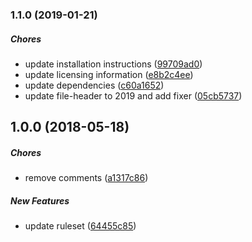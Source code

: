 ### 1.1.0 (2019-01-21)

##### Chores

*  update installation instructions ([99709ad0](https://code.flyacts.com/packages/tslint-config-flyacts/commit/99709ad027364d1d6bd9e07f4d75dcc636180864))
*  update licensing information ([e8b2c4ee](https://code.flyacts.com/packages/tslint-config-flyacts/commit/e8b2c4eee6d8a71cd5c6252165ba57ade75b9526))
*  update dependencies ([c60a1652](https://code.flyacts.com/packages/tslint-config-flyacts/commit/c60a1652f09db8afb85e4d0027929ef52bd4e5df))
*  update file-header to 2019 and add fixer ([05cb5737](https://code.flyacts.com/packages/tslint-config-flyacts/commit/05cb5737d57c0b587896d28f9a0ba1c368a86a25))

## 1.0.0 (2018-05-18)

##### Chores

*  remove comments ([a1317c86](https://code.flyacts.com/packages/tslint-config-flyacts/commit/a1317c86b21c2ca8b3fb83828fa9cac7df01f5c1))

##### New Features

*  update ruleset ([64455c85](https://code.flyacts.com/packages/tslint-config-flyacts/commit/64455c8522ff1f4e3c2734353bf72edd5cf00e8a))

